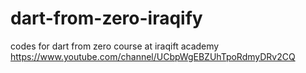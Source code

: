 # dart-from-zero-iraqify
codes for dart from zero course at iraqift academy
https://www.youtube.com/channel/UCbpWgEBZUhTpoRdmyDRv2CQ
